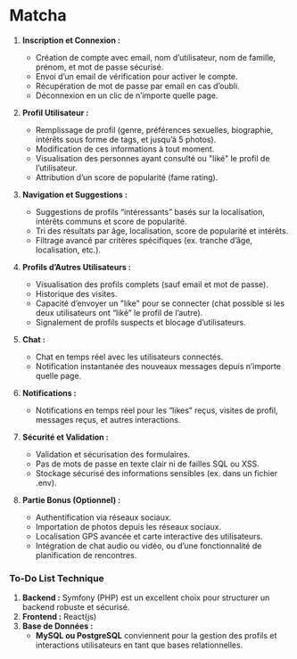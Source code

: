 # Matcha

1. **Inscription et Connexion :**

   - Création de compte avec email, nom d’utilisateur, nom de famille, prénom, et mot de passe sécurisé.
   - Envoi d’un email de vérification pour activer le compte.
   - Récupération de mot de passe par email en cas d’oubli.
   - Déconnexion en un clic de n’importe quelle page.

2. **Profil Utilisateur :**

   - Remplissage de profil (genre, préférences sexuelles, biographie, intérêts sous forme de tags, et jusqu’à 5 photos).
   - Modification de ces informations à tout moment.
   - Visualisation des personnes ayant consulté ou "liké" le profil de l’utilisateur.
   - Attribution d’un score de popularité (fame rating).

3. **Navigation et Suggestions :**

   - Suggestions de profils “intéressants” basés sur la localisation, intérêts communs et score de popularité.
   - Tri des résultats par âge, localisation, score de popularité et intérêts.
   - Filtrage avancé par critères spécifiques (ex. tranche d’âge, localisation, etc.).

4. **Profils d’Autres Utilisateurs :**

   - Visualisation des profils complets (sauf email et mot de passe).
   - Historique des visites.
   - Capacité d’envoyer un "like" pour se connecter (chat possible si les deux utilisateurs ont “liké” le profil de l’autre).
   - Signalement de profils suspects et blocage d’utilisateurs.

5. **Chat :**

   - Chat en temps réel avec les utilisateurs connectés.
   - Notification instantanée des nouveaux messages depuis n’importe quelle page.

6. **Notifications :**

   - Notifications en temps réel pour les “likes” reçus, visites de profil, messages reçus, et autres interactions.

7. **Sécurité et Validation :**

   - Validation et sécurisation des formulaires.
   - Pas de mots de passe en texte clair ni de failles SQL ou XSS.
   - Stockage sécurisé des informations sensibles (ex. dans un fichier .env).

8. **Partie Bonus (Optionnel) :**
   - Authentification via réseaux sociaux.
   - Importation de photos depuis les réseaux sociaux.
   - Localisation GPS avancée et carte interactive des utilisateurs.
   - Intégration de chat audio ou vidéo, ou d’une fonctionnalité de planification de rencontres.

### To-Do List Technique

1. **Backend :** Symfony (PHP) est un excellent choix pour structurer un backend robuste et sécurisé.
2. **Frontend :** React(js)
3. **Base de Données :**
   - **MySQL ou PostgreSQL** conviennent pour la gestion des profils et interactions utilisateurs en tant que bases relationnelles.
